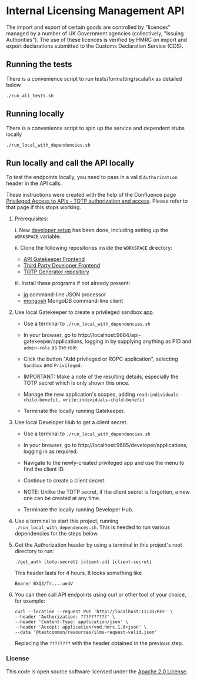 
# Internal Licensing Management API

The import and export of certain goods are controlled by "licences" managed by a number of UK Government agencies (collectively, "Issuing Authorities"). 
The use of these licences is verified by HMRC on import and export declarations submitted to the Customs Declaration Service (CDS).

## Running the tests
There is a convenience script to run tests/formatting/scalafix as detailed below

```shell
./run_all_tests.sh
```
## Running locally
There is a convenience script to spin up the service and dependent stubs locally
```shell
./run_local_with_dependencies.sh
```

## Run locally and call the API locally

To test the endpoints locally, you need to pass in a valid `Authorization` header in the API calls.

These instructions were created with the help of the Confluence page
[Privileged Access to APIs - TOTP authorization and access](https://confluence.tools.tax.service.gov.uk/display/ApiPlatform/Privileged+Access+to+APIs+-+TOTP+authorization%2C+and+access).
Please refer to that page if this stops working.

1. Prerequisites:

   i.
   New [developer setup](https://confluence.tools.tax.service.gov.uk/display/DTRG/Setting+up+your+local+development+environment)
   has been done, including setting up the `WORKSPACE` variable.

   ii. Clone the following repositories inside the `WORKSPACE` directory:

    * [API Gatekeeper Frontend](https://github.com/hmrc/api-gatekeeper-frontend/)
    * [Third Party Developer Frontend](https://github.com/hmrc/third-party-developer-frontend/)
    * [TOTP Generator repository](https://github.com/hmrc/totp-generator/)

   iii. Install these programs if not already present:

    * [jq](https://jqlang.github.io/jq/) command-line JSON processor
    * [mongosh](https://www.mongodb.com/docs/mongodb-shell/install/) MongoDB command-line client

2. Use local Gatekeeper to create a privileged sandbox app.

    * Use a terminal to `./run_local_with_dependencies.sh`

    * In your browser, go to http://localhost:9684/api-gatekeeper/applications, logging in by supplying anything as PID
      and `admin-role` as the role.

    * Click the button "Add privileged or ROPC application", selecting `Sandbox` and `Privileged`.

    * IMPORTANT: Make a note of the resulting details, especially the TOTP secret which is only shown this once.

    * Manage the new application's scopes, adding `read:individuals-child-benefit, write:individuals-child-benefit`

    * Terminate the locally running Gatekeeper.

3. Use local Developer Hub to get a client secret.

    * Use a terminal to `./run_local_with_dependencies.sh`

    * In your browser, go to http://localhost:9685/developer/applications, logging in as required.

    * Navigate to the newly-created privileged app and use the menu to find the client ID.

    * Continue to create a client secret.

    * NOTE: Unlike the TOTP secret, if the client secret is forgotten, a new one can be created at any time.

    * Terminate the locally running Developer Hub.

4. Use a terminal to start this project, running `./run_local_with_dependences.sh`. This is needed to run various
   dependencies for the steps below.

5. Get the Authorization header by using a terminal in this project's root directory to run:
   ```
   ./get_auth [totp-secret] [client-id] [client-secret]
   ```
   This header lasts for 4 hours. It looks something like
   ```
   Bearer BXQ3/Tr....ue4V
   ```

6. You can then call API endpoints using curl or other tool of your choice, for example:
   ```
   curl --location --request PUT 'http://localhost:11133/REF' \
   --header 'Authorization: ??????????' \
   --header 'Content-Type: application/json' \
   --header 'Accept: application/vnd.hmrc.1.0+json' \
   --data '@testcommon/resources/ilms-request-valid.json'
   ```
   Replacing the ```????????``` with the header obtained in the previous step.

### License

This code is open source software licensed under the [Apache 2.0 License]("http://www.apache.org/licenses/LICENSE-2.0.html").